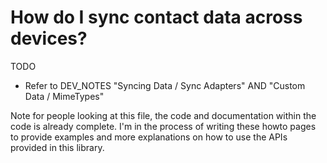 # How do I sync contact data across devices?

TODO 

- Refer to DEV_NOTES "Syncing Data / Sync Adapters" AND "Custom Data / MimeTypes"

Note for people looking at this file, the code and documentation within the code is already complete. 
I'm in the process of writing these howto pages to provide examples and more explanations on how 
to use the APIs provided in this library.
